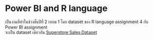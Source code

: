 # Power BI and R language
เป็นงานที่ทำในช่วงชั้นปีที่ 2 เทอม 1 โดย dataset ของ R language assignment 4 กับ Power BI assignment </br>
จะเป็น dataset เดียวกัน <a href="https://github.com/KetchupBruh/Power-BI-and-R-language/blob/main/images%20and%20dataset/Superstore%20Sales%20Dataset.csv"> Superstore Sales Dataset </a>
